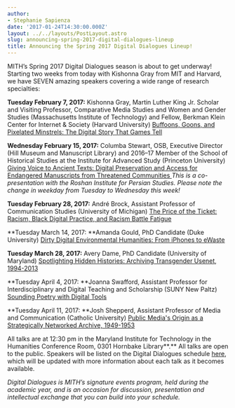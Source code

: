 ```yaml
---
author:
- Stephanie Sapienza
date: '2017-01-24T14:30:00.000Z'
layout: ../../layouts/PostLayout.astro
slug: announcing-spring-2017-digital-dialogues-lineup
title: Announcing the Spring 2017 Digital Dialogues Lineup!
---
```


MITH’s Spring 2017 Digital Dialogues season is about to get underway! Starting two weeks from today with Kishonna Gray from MIT and Harvard, we have SEVEN amazing speakers covering a wide range of research specialties:

**Tuesday February 7, 2017:** Kishonna Gray, Martin Luther King Jr. Scholar and Visiting Professor, Comparative Media Studies and Women and Gender Studies (Massachusetts Institute of Technology) and Fellow, Berkman Klein Center for Internet & Society (Harvard University) [Buffoons, Goons, and Pixelated Minstrels: The Digital Story That Games Tell](http://mith.umd.edu/dialogues/dd-spring-2017-kishonna-gray/)

**Wednesday February 15, 2017:** Columba Stewart, OSB, Executive Director (Hill Museum and Manuscript Library) and 2016–17 Member of the School of Historical Studies at the Institute for Advanced Study (Princeton University) [Giving Voice to Ancient Texts: Digital Preservation and Access for Endangered Manuscripts from Threatened Communities ](http://mith.umd.edu/dialogues/dd-spring-2017-columba-stewart/)_This is a co-presentation with the Roshan Institute for Persian Studies. Please note the change in weekday from Tuesday to Wednesday this week!_

**Tuesday February 28, 2017:** André Brock, Assistant Professor of Communication Studies (University of Michigan) [The Price of the Ticket: Racism, Black Digital Practice, and Racism Battle Fatigue](http://mith.umd.edu/dialogues/dd-spring-2017-andre-brock/)

**Tuesday March 14, 2017: **Amanda Gould, PhD Candidate (Duke University) [Dirty Digital Environmental Humanities: From iPhones to eWaste](http://mith.umd.edu/dialogues/dd-spring-2017-amanda-starling-gould/)

**Tuesday March 28, 2017:** Avery Dame, PhD Candidate (University of Maryland) [Spotlighting Hidden Histories: Archiving Transgender Usenet, 1994-2013](http://mith.umd.edu/dialogues/dd-spring-2017-avery-dame/)

**Tuesday April 4, 2017: **Joanna Swafford, Assistant Professor for Interdisciplinary and Digital Teaching and Scholarship (SUNY New Paltz) [Sounding Poetry with Digital Tools](http://mith.umd.edu/dialogues/dd-spring-2017-joanna-swafford/)

**Tuesday April 11, 2017: **Josh Shepperd, Assistant Professor of Media and Communication (Catholic University) [Public Media's Origin as a Strategically Networked Archive, 1949-1953](http://mith.umd.edu/dialogues/josh-shepperd-digital-dialogue/)

All talks are at 12:30 pm in the Maryland Institute for Technology in the Humanities Conference Room, 0301 Hornbake Library**.** All talks are open to the public. Speakers will be listed on the Digital Dialogues schedule [here](http://mith.umd.edu/digital-dialogues/schedule/), which will be updated with more information about each talk as it becomes available.

_Digital Dialogues is MITH’s signature events program, held during the academic year, and is an occasion for discussion, presentation and intellectual exchange that you can build into your schedule._